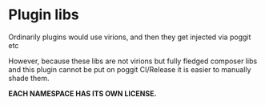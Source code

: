 # Plugin libs
Ordinarily plugins would use virions, and then they get injected via poggit etc

However, because these libs are not virions but fully fledged composer libs and this plugin cannot be put on poggit CI/Release it is easier to manually shade them.

**EACH NAMESPACE HAS ITS OWN LICENSE.**